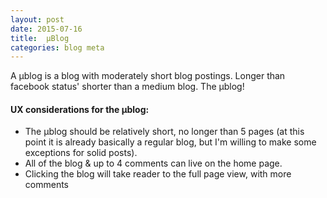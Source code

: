 ```yaml
---
layout: post
date: 2015-07-16
title:  µBlog
categories: blog meta
---
```


A µblog is a blog with moderately short blog postings. Longer than facebook status' shorter than a medium blog. The µblog!

#### UX considerations for the µblog: 
- The µblog should be relatively short, no longer than 5 pages (at this point it is already basically a regular blog, but I'm willing to make some exceptions for solid posts).
- All of the blog & up to 4 comments can live on the home page. 
- Clicking the blog will take reader to the full page view, with more comments

